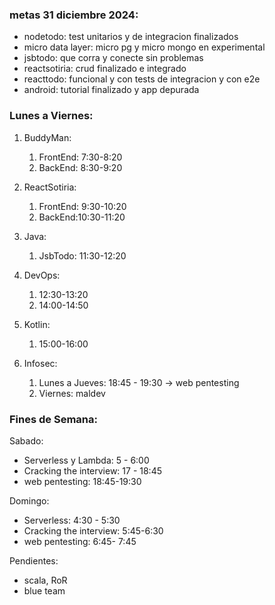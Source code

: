 ### metas 31 diciembre 2024:

* nodetodo: test unitarios y de integracion finalizados
* micro data layer: micro pg y micro mongo en experimental
* jsbtodo: que corra y conecte sin problemas
* reactsotiria: crud finalizado e integrado
* reacttodo: funcional y con tests de integracion y con e2e
* android: tutorial finalizado y app depurada


### Lunes a Viernes: 

1. BuddyMan:
	1. FrontEnd: 7:30-8:20
	2. BackEnd: 8:30-9:20
2. ReactSotiria:
	1. FrontEnd: 9:30-10:20
	2. BackEnd:10:30-11:20
3. Java:
	1. JsbTodo: 11:30-12:20
4. DevOps:
	1. 12:30-13:20
	2. 14:00-14:50
5. Kotlin:
	1. 15:00-16:00

6. Infosec:
	1. Lunes a Jueves: 18:45 - 19:30 -> web pentesting
	2. Viernes: maldev



### Fines de Semana:

Sabado:

- Serverless y Lambda:  5 - 6:00
- Cracking the interview: 17 - 18:45
- web pentesting: 18:45-19:30

Domingo:
- Serverless: 4:30 - 5:30
- Cracking the interview: 5:45-6:30
- web pentesting: 6:45- 7:45

Pendientes:
* scala, RoR
* blue team